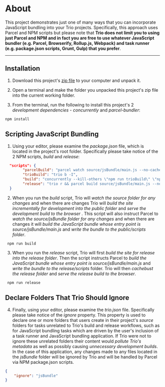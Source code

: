 # About

This project demonstrates just one of many ways that you can incorporate JavaScript bundling into your Trio projects. Specifically, this approach uses Parcel and NPM scripts but please note that __Trio does not limit you to using just Parcel and NPM and in fact you are free to use whatever JavaScript bundler (e.g. Parcel, Browserify, Rollup.js, Webpack) and task runner (e.g. package.json scripts, Grunt, Gulp) that you prefer__.

<hr>

## Installation

1. Download this project's <a href="https://github.com/4awpawz/bundlewithparcel/archive/refs/heads/master.zip">zip file</a> to your computer and unpack it.

2. Open a terminal and make the folder you unpacked this project's zip file into the current working folder.

3. From the terminal, run the following to install this project's 2 _development dependencies_ - _concurrently_ and _parcel-bundler_:

```shell
npm install
```

## Scripting JavaScript Bundling

1. Using your editor, please examine the _package.json_ file, which is located in the project's root folder. Specifically please take notice of the 2 NPM scripts, _build_ and _release_:

```json
  "scripts": {
        "parcelBuild": "parcel watch source/jsBundle/main.js --no-cache --out-dir public/scripts --public-url /scripts/",
        "trioBuild": "trio b -I",
        "build": "concurrently --kill-others \"npm run trioBuild\" \"npm run parcelBuild\" ",
        "release": "trio r && parcel build source/jsBundle/main.js --no-cache --out-dir release/scripts --public-url /scripts/ && trio c -m && trio s -r"
  }
```

2. When you run the _build_ script, Trio will _watch the source folder for any changes_ and when there are changes Trio will _build the site incrementally for development into the public folder_ and _serve the development build to the browser_ . This script will also instruct Parcel to _watch the source/jsBundle folder for any changes_ and when there are changes it will _build the JavaScript bundle whose entry point is source/jsBundle/main.js_ and _write the bundle to the public/scripts folder_.

```shell
 npm run build
```

3. When you run the _release_ script, Trio will first _build the site for release into the release folder_. Then the script instructs Parcel to _build the JavaScript bundle whose entry point is source/jsBundle/main.js_ and _write the bundle to the release/scripts_ folder. Trio will then _cachebust the release folder_ and _serve the release build to the browser_.

```shell
 npm run release
```

## Declare Folders That Trio Should Ignore

4. Finally, using your editor, please examine the _trio.json_ file. Specifically please take notice of the _ignore_ property. This property is used to declare one or more folders that users create in their project's _source_ folders for tasks unrelated to Trio's build and release workflows, such as for JavaScript bundling tasks which are driven by the user's inclusion of a task runner and JavaScript bundling application. If Trio were not to ignore these unrelated folders their content would _pollute Trio's metadata_ as well as possibly causing _unnecessary development builds_. In the case of this application, any changes made to any files located in the _jsBundle_ folder will be ignored by Trio and will be handled by Parcel via NPM package.json scripts.

```json
{
    "ignore": "jsBundle"
}
```
